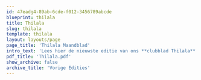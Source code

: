 ```yaml
---
id: 47eadg4-89ab-6cde-f012-3456789abcde
blueprint: thilala
title: Thilala
slug: thilala
template: thilala
layout: layouts/page
page_title: 'Thilala Maandblad'
intro_text: 'Lees hier de nieuwste editie van ons **clubblad Thilala**. Ontdek verhalen van onze **scouts**, foto''s van **activiteiten** en alle nieuwtjes van de groep.'
pdf_title: 'Thilala.pdf'
show_archive: false
archive_title: 'Vorige Edities'
---
```

